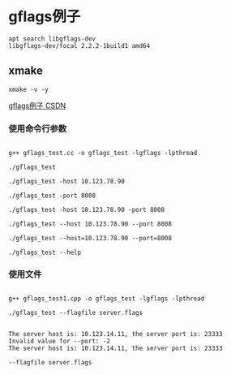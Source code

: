 # gflags例子

```shell
apt search libgflags-dev
libgflags-dev/focal 2.2.2-1build1 amd64
```

## xmake

`xmake -v -y`

[gflags例子 CSDN](https://blog.csdn.net/jcjc918/article/details/50876613)

### 使用命令行参数

```shell

g++ gflags_test.cc -o gflags_test -lgflags -lpthread

```

`./gflags_test`

`./gflags_test -host 10.123.78.90`

`./gflags_test -port 8008`

`./gflags_test -host 10.123.78.90 -port 8008`

`./gflags_test --host 10.123.78.90 --port 8008`

`./gflags_test --host=10.123.78.90 --port=8008`

`./gflags_test --help`


### 使用文件

```shell

g++ gflags_test1.cpp -o gflags_test -lgflags -lpthread

```

`./gflags_test --flagfile server.flags`

```shell

The server host is: 10.123.14.11, the server port is: 23333
Invalid value for --port: -2
The server host is: 10.123.14.11, the server port is: 23333

```

`--flagfile server.flags`
